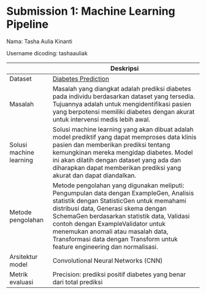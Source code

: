 # Submission 1: Machine Learning Pipeline
Nama: Tasha Aulia Kinanti

Username dicoding: tashaauliak

| | Deskripsi |
| ----------- | ----------- |
| Dataset | [Diabetes Prediction](https://www.kaggle.com/datasets/iammustafatz/diabetes-prediction-dataset) |
| Masalah | Masalah yang diangkat adalah prediksi diabetes pada individu berdasarkan dataset yang tersedia. Tujuannya adalah untuk mengidentifikasi pasien yang berpotensi memiliki diabetes dengan akurat untuk intervensi medis lebih awal. |
| Solusi machine learning | Solusi machine learning yang akan dibuat adalah model prediktif yang dapat memproses data klinis pasien dan memberikan prediksi tentang kemungkinan mereka mengidap diabetes. Model ini akan dilatih dengan dataset yang ada dan diharapkan dapat memberikan prediksi yang akurat dan dapat diandalkan. |
| Metode pengolahan | Metode pengolahan yang digunakan meliputi: Pengumpulan data dengan ExampleGen, Analisis statistik dengan StatisticGen untuk memahami distribusi data, Generasi skema dengan SchemaGen berdasarkan statistik data, Validasi contoh dengan ExampleValidator untuk menemukan anomali atau masalah data, Transformasi data dengan Transform untuk feature engineering dan normalisasi. |
| Arsitektur model | Convolutional Neural Networks (CNN) |
| Metrik evaluasi | Precision: prediksi positif diabetes yang benar dari total prediksi |
